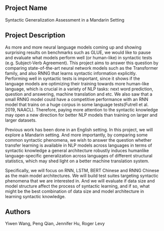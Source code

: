 ## Project Name
Syntactic Generalization Assessment in a Mandarin Setting


## Project Description
As more and more neural language models coming up and showing surprising results on benchmarks such as GLUE, we would like to pause and evaluate what models perform well (or human-like) in syntactic tests (e.g. Subject-Verb Agreement). This project aims to answer this question by comparing state-of-the-art neural network models such as the Transformer family, and also RNNG that learns syntactic information explicitly. Performing well in syntactic tests is important, since it shows if the language models are optimizing their training towards more human-like language, which is crucial in a variety of NLP tasks: next word prediction, question and answering, machine translation and etc. We also saw that a small RNNG model could have a competitive performance with an RNN model that trains on a huge corpus in some language tests(Futrell et al. 2019, NAACL). Therefore, paying more attention to the syntactic knowledge may open a new direction for better NLP models than training on larger and larger datasets.
 
Previous work has been done in an English setting. In this project, we will explore a Mandarin setting. And more importantly, by comparing some common syntactic phenomena, we wish to answer the question whether transfer learning is available in NLP models across languages in terms of syntactic knowledge a general architecture robustly induces humanlike language-specific generalization across languages of different structural statistics, which may shed light on a better machine translation system.
 
Specifically, we will focus on RNN, LSTM, BERT Chinese and RNNG Chinese as the main model architectures. We will build test suites targeting syntactic phenomena that we are interested in. And we will evaluate if data size and model structure affect the process of syntactic learning, and if so, what might be the best combination of data size and model architecture in learning syntactic knowledge.

## Authors
Yiwen Wang, Peng Qian, Jennifer Hu, Roger Levy
